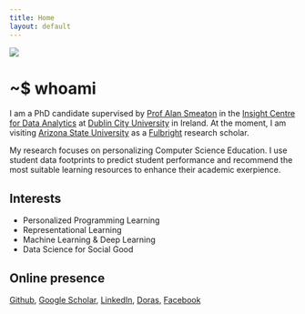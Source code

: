 ```yaml
---
title: Home
layout: default
---
```


<img class="post-image" src="{{ site.baseurl }}/images/me.jpg" />

# ~$ whoami
I am a PhD candidate supervised by [Prof Alan Smeaton][asmeaton] in the [Insight Centre for Data Analytics][icda] at [Dublin City University][dcu] in Ireland. 
At the moment, I am visiting [Arizona State University][asu] as a [Fulbright][fulbright] research scholar. 

My research focuses on personalizing Computer Science Education. I use student data footprints to predict student performance and recommend the most suitable learning resources to enhance their academic exerpience. 

[asmeaton]: https://www.computing.dcu.ie/~asmeaton/
[icda]: https://insight-centre.org/
[dcu]: https://dcu.ie/
[fulbright]: https://us.fulbrightonline.org/
[asu]: https://asu.edu/

## Interests
* Personalized Programming Learning
* Representational Learning
* Machine Learning & Deep Learning
* Data Science for Social Good

## Online presence
[Github][github], [Google Scholar][gscholar], [LinkedIn][linkedin], [Doras][doras], [Facebook][fb]

[github]: http://github.com/dazcona
[gscholar]: https://scholar.google.com/citations?user=d26CpJEAAAAJ
[linkedin]: http://linkedin.com/in/davidazcona/
[doras]: http://doras.dcu.ie/view/people/Azcona,_David.html
[fb]: https://www.facebook.com/daviz.azcona